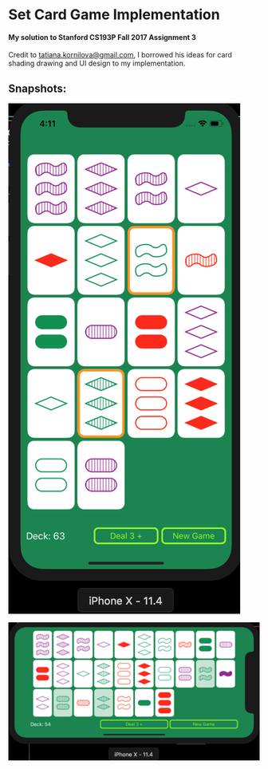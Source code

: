 # Set Card Game Implementation
#### My solution to Stanford CS193P Fall 2017 Assignment 3

Credit to tatiana.kornilova@gmail.com, I borrowed his ideas for card shading drawing and UI design to my implementation.

## Snapshots:

![portrait mode](portrait.png)

![landscape mode](landscape.png)